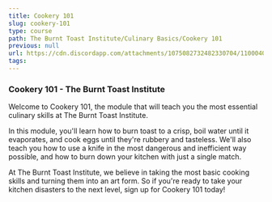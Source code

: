 ```yaml
---
title: Cookery 101
slug: cookery-101
type: course
path: The Burnt Toast Institute/Culinary Basics/Cookery 101
previous: null
url: https://cdn.discordapp.com/attachments/1075082732482330704/1100040094498431127/Ancalagen_Kitchen_burning_toast_overflowing_pots_on_stove_carto_efb79654-879c-4c22-ad23-7e627ba04c1e.png
tags:
---
```


### Cookery 101 - The Burnt Toast Institute

Welcome to Cookery 101, the module that will teach you the most essential culinary skills at The Burnt Toast Institute.

In this module, you'll learn how to burn toast to a crisp, boil water until it evaporates, and cook eggs until they're rubbery and tasteless. We'll also teach you how to use a knife in the most dangerous and inefficient way possible, and how to burn down your kitchen with just a single match.

At The Burnt Toast Institute, we believe in taking the most basic cooking skills and turning them into an art form. So if you're ready to take your kitchen disasters to the next level, sign up for Cookery 101 today!
